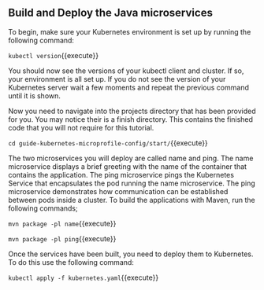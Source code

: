 ## Build and Deploy the Java microservices

To begin, make sure your Kubernetes environment is set up by running the following command:

`kubectl version`{{execute}}

You should now see the versions of your kubectl client and cluster. If so, your environment is all set up. If you do not see the version of your Kubernetes server wait a few moments and repeat the previous command until it is shown.

Now you need to navigate into the projects directory that has been provided for you. You may notice their is a finish directory. This contains the finished code that you will not require for this tutorial.

`cd guide-kubernetes-microprofile-config/start/`{{execute}}

The two microservices you will deploy are called name and ping. The name microservice displays a brief greeting with the name of the container that contains the application. The ping microservice pings the Kubernetes Service that encapsulates the pod running the name microservice. The ping microservice demonstrates how communication can be established between pods inside a cluster. To build the applications with Maven, run the following commands;

`mvn package -pl name`{{execute}}

`mvn package -pl ping`{{execute}}

Once the services have been built, you need to deploy them to Kubernetes. To do this use the following command:

`kubectl apply -f kubernetes.yaml`{{execute}}
